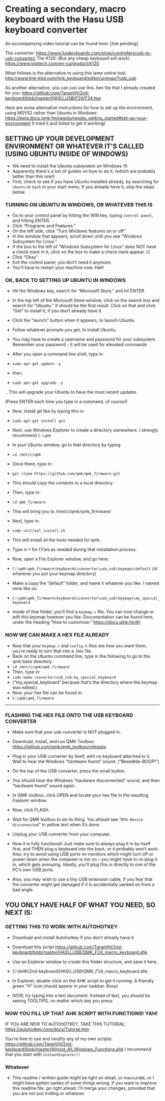# Creating a secondary, macro keyboard with the Hasu USB keyboard converter

An accompanying video tutorial can be found here: [link pending]

The converter: https://www.1upkeyboards.com/shop/controllers/usb-to-usb-converter/
The K120: (But any cheap keyboard will work) https://www.logitech.com/en-ca/product/k120

What follows is the alternative to using this lame online tool: 
http://www.tmk-kbd.com/tmk_keyboard/editor/unimap/?usb_usb

As another alternative, you can just use this .hex file that I already created for you:
 https://github.com/TaranVH/2nd-keyboard/blob/master/HASU_USB/F24/F24.hex

Here are some alternative instructions for how to set up the environment, using MSYS2 rather than Ubuntu in Windows: https://beta.docs.qmk.fm/newbs/newbs_getting_started#set-up-your-environment (I tried it and failed to get it working)

 
## SETTING UP YOUR DEVELOPMENT ENVIRONMENT OR WHATEVER IT'S CALLED (USING UBUNTU INSIDE OF WINDOWS)

- We need to install the Ubuntu subsystem on Windows 10
- Apparently there's a ton of guides on how to do it, (which are probably better than this one!)
- First, check to see if you have Ubuntu installed already, by searching for ```ubuntu``` or ```bash``` in your start menu. If you already have it, skip the steps below.

### TURNING ON UBUNTU IN WINDOWS, OR WHATEVER THIS IS
- Go to your control panel by hitting the WIN key, typing ```control panel```, and hitting ENTER.
- Click “Programs and Features.”
- On the left side, click “Turn Windows features on or off”
- In the window that appears, scroll down until you see “Windows Subsystem for Linux.”
- If the box to the left of “Windows Subsystem for Linux” does NOT have a check mark in it, click on the box to make a check mark appear. ☑
- Click “Okay”
- Exit the control panel; you don’t need it anymore.
- You’ll have to restart your machine now. Hah!

### OK, BACK TO SETTING UP UBUNTU IN WINDOWS
- Hit the Windows key, search for “Microsoft Store,” and hit ENTER
- In the top left of the Microsoft Store window, click on the search box and search for “Ubuntu.” It should be the first result. Click on that and click “Get” to install it, if you don’t already have it.
- Click the "launch" button when it appears, to launch Ubuntu
- Follow whatever prompts you get, to install Ubuntu.
- You may have to create a username and password for your subsystem. Remember your password - it will be used for elevated commands

- After you open a command line shell, type in
- ```sudo apt-get update -y```
- then,
- ```sudo apt-get upgrade -y```

…This will upgrade your Ubuntu to have the most recent updates

(Press ENTER each time you type in a command, of course!)

- Now, install git like by typing this in:
- ```sudo apt-get install git```

- Next, use Windows Explorer to create a directory somewhere. I strongly recommend ```C:\qmk```
- In your Ubuntu window, go to that directory by typing
- ```cd /mnt/c/qmk```
- Once there, type in:
- ```git clone https://github.com/qmk/qmk_firmware.git```
- This should copy the contents to a local directory.
- Then, type in:
- ```cd qmk_firmware```
- This will bring you to /mnt/c/qmk/qmk_firmware/
- Next, type in:
- ```sudo util/wsl_install.sh```
- This will install all the tools needed for qmk.
- Type in ```Y``` for (Y)es as needed during that installation process.
- Now, open a File Explorer window, and go here:
- ```C:\qmk\qmk_firmware\keyboards\converter\usb_usb\keymaps\default``` (or wherever you put your keymap directory)
- Make a copy the “default” folder, and name it whatever you like. I named mine like so:
- ```C:\qmk\qmk_firmware\keyboards\converter\usb_usb\keymaps\my_special_keyboard```
- Inside of that folder, you’ll find a ```keymap.c``` file. You can now change or edit this keymap however you like. Documentation can be found here, under the heading “How to customize:” https://docs.qmk.fm/#/

### NOW WE CAN MAKE A HEX FILE ALREADY

- Now that your ```keymap.c``` and ```config.h``` files are how you want them, you’re ready to turn that into a .hex file.
- Back on the Ubuntu command line, type in the following to go to the qmk base directory:
- ```cd /mnt/c/qmk/qmk_firmware```
- Then, type in:
- ```sudo make converter/usb_usb:my_special_keyboard```
- (“my_special_keyboard” because that’s the directory where the keymap was edited.)
- Now, your hex file can be found in:
- ```C:\qmk\qmk_firmware```

-------------

### FLASHING THE HEX FILE ONTO THE USB KEYBOARD CONVERTER
- Make sure that your usb converter is NOT plugged in.
- Download, install, and run QMK Toolbox: https://github.com/qmk/qmk_toolbox/releases
- Plug in your USB converter by itself, with no keyboard attached to it. Wait to hear the Windows “hardware found” sound.  (“Beeedlde-BOOP!”)
- On the top of the USB converter, press the small button.
- You should hear the Windows “hardware disconnected” sound, and then “hardware found” sound again.
- In QMK toolbox, click OPEN and locate your hex file in the resulting Explorer window.
- Now, click FLASH.
- Wait for QMK toolbox to do its thing. You should see “```DFU Device disconnected```” in yellow text when it’s done.
- Unplug your USB converter from your computer.

- Now it is fully functional! Just make sure to always plug it in by itself first, and THEN plug a keyboard into the back, or it probably won’t work. Also, try to avoid using USB ports on monitors which might turn off or power down when the computer is not on – you might have to re-plug it in, which gets annoying. Ideally, you’ll plug this in directly to one of the PC’s own USB ports.

- Also, you may wish to use a tiny USB extension cable, if you fear that the converter might get damaged if it is accidentally yanked on from a bad angle.

## YOU ONLY HAVE HALF OF WHAT YOU NEED, SO NEXT IS:

### GETTING THIS TO WORK WITH AUTOHOTKEY

- Download and install Autohotkey if you don’t already have it
- Download this script
https://github.com/TaranVH/2nd-keyboard/blob/master/HASU_USB/QMK_F24_macro_keyboard.ahk

- Use an Explorer window to create this folder structure, and save it here.

- C:\AHK\2nd-keyboard\HASU_USB\QMK_F24_macro_keyboard.ahk

- In Explorer, double-click on the AHK script to get it running. A friendly green "H" icon should appear in your taskbar. Boop!

- NOW, try typing into a text document. Instead of text, you should be seeing TOOLTIPS, no matter which key you press.

### NOW YOU FILL UP THAT AHK SCRIPT WITH FUNCTIONS! YAH!

IF YOU ARE NEW TO AUTOHOTKEY, TAKE THIS TUTORIAL:
https://autohotkey.com/docs/Tutorial.htm

You're free to use and modify any of my own scripts: https://github.com/TaranVH/2nd-keyboard/blob/master/Almost_All_Windows_Functions.ahk I recommend that you start with ```instantExplorer()```

### Whatever

- This readme / written guide might be light on detail, or inaccurate,  or I might have gotten names of some things wrong. If you want to improve this readme file, go right ahead. I'll merge your changes, provided that you are not just trolling or whatever.

